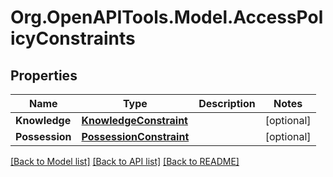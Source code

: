 # Org.OpenAPITools.Model.AccessPolicyConstraints

## Properties

Name | Type | Description | Notes
------------ | ------------- | ------------- | -------------
**Knowledge** | [**KnowledgeConstraint**](KnowledgeConstraint.md) |  | [optional] 
**Possession** | [**PossessionConstraint**](PossessionConstraint.md) |  | [optional] 

[[Back to Model list]](../README.md#documentation-for-models) [[Back to API list]](../README.md#documentation-for-api-endpoints) [[Back to README]](../README.md)

